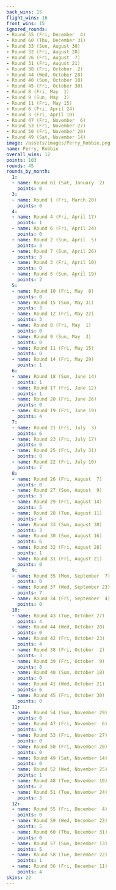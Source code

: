 ```yaml
---
back_wins: 15
flight_wins: 16
front_wins: 15
ignored_rounds:
- Round 55 (Fri, December  4)
- Round 60 (Thu, December 31)
- Round 33 (Sun, August 30)
- Round 32 (Fri, August 28)
- Round 26 (Fri, August  7)
- Round 31 (Fri, August 21)
- Round 38 (Fri, October  2)
- Round 44 (Wed, October 28)
- Round 40 (Sun, October 18)
- Round 45 (Fri, October 30)
- Round 8 (Fri, May  1)
- Round 9 (Sun, May  3)
- Round 11 (Fri, May 15)
- Round 6 (Fri, April 24)
- Round 3 (Fri, April 10)
- Round 47 (Fri, November  6)
- Round 53 (Fri, November 27)
- Round 50 (Fri, November 20)
- Round 49 (Sat, November 14)
image: /assets/images/Perry_Robbie.png
name: Perry, Robbie
overall_wins: 12
points: 103
rounds: 45
rounds_by_month:
  1:
  - name: Round 61 (Sat, January  2)
    points: 0
  3:
  - name: Round 1 (Fri, March 20)
    points: 0
  4:
  - name: Round 4 (Fri, April 17)
    points: 1
  - name: Round 6 (Fri, April 24)
    points: 0
  - name: Round 2 (Sun, April  5)
    points: 3
  - name: Round 7 (Sun, April 26)
    points: 3
  - name: Round 3 (Fri, April 10)
    points: 0
  - name: Round 5 (Sun, April 19)
    points: 2
  5:
  - name: Round 10 (Fri, May  8)
    points: 0
  - name: Round 15 (Sun, May 31)
    points: 3
  - name: Round 12 (Fri, May 22)
    points: 3
  - name: Round 8 (Fri, May  1)
    points: 0
  - name: Round 9 (Sun, May  3)
    points: 0
  - name: Round 11 (Fri, May 15)
    points: 0
  - name: Round 14 (Fri, May 29)
    points: 1
  6:
  - name: Round 18 (Sun, June 14)
    points: 1
  - name: Round 17 (Fri, June 12)
    points: 1
  - name: Round 20 (Fri, June 26)
    points: 0
  - name: Round 19 (Fri, June 19)
    points: 4
  7:
  - name: Round 21 (Fri, July  3)
    points: 6
  - name: Round 23 (Fri, July 17)
    points: 0
  - name: Round 25 (Fri, July 31)
    points: 0
  - name: Round 22 (Fri, July 10)
    points: 7
  8:
  - name: Round 26 (Fri, August  7)
    points: 0
  - name: Round 27 (Sun, August  9)
    points: 3
  - name: Round 29 (Fri, August 14)
    points: 5
  - name: Round 28 (Tue, August 11)
    points: 4
  - name: Round 33 (Sun, August 30)
    points: 3
  - name: Round 30 (Sun, August 16)
    points: 6
  - name: Round 32 (Fri, August 28)
    points: 1
  - name: Round 31 (Fri, August 21)
    points: 0
  9:
  - name: Round 35 (Mon, September  7)
    points: 0
  - name: Round 37 (Wed, September 23)
    points: 7
  - name: Round 34 (Fri, September  4)
    points: 0
  10:
  - name: Round 43 (Tue, October 27)
    points: 4
  - name: Round 44 (Wed, October 28)
    points: 0
  - name: Round 42 (Fri, October 23)
    points: 4
  - name: Round 38 (Fri, October  2)
    points: 3
  - name: Round 39 (Fri, October  9)
    points: 8
  - name: Round 40 (Sun, October 18)
    points: 0
  - name: Round 41 (Wed, October 21)
    points: 6
  - name: Round 45 (Fri, October 30)
    points: 0
  11:
  - name: Round 54 (Sun, November 29)
    points: 0
  - name: Round 47 (Fri, November  6)
    points: 0
  - name: Round 53 (Fri, November 27)
    points: 0
  - name: Round 50 (Fri, November 20)
    points: 0
  - name: Round 49 (Sat, November 14)
    points: 0
  - name: Round 52 (Wed, November 25)
    points: 1
  - name: Round 48 (Tue, November 10)
    points: 2
  - name: Round 51 (Tue, November 24)
    points: 3
  12:
  - name: Round 55 (Fri, December  4)
    points: 0
  - name: Round 59 (Wed, December 23)
    points: 5
  - name: Round 60 (Thu, December 31)
    points: 0
  - name: Round 57 (Sun, December 13)
    points: 5
  - name: Round 58 (Tue, December 22)
    points: 1
  - name: Round 56 (Fri, December 11)
    points: 4
skins: 22
---
```

